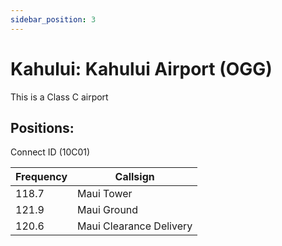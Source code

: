 ```yaml
---
sidebar_position: 3
---
```

# Kahului: Kahului Airport (OGG)

This is a Class C airport

## Positions:  
Connect ID (10C01)

| Frequency | Callsign |
| ---- | ---- |
| 118.7 | Maui Tower |
| 121.9 | Maui Ground  |
| 120.6 | Maui Clearance Delivery  |

